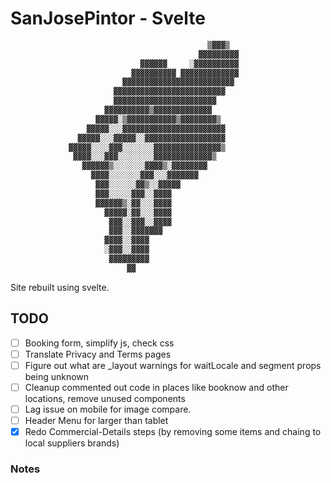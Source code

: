 # SanJosePintor - Svelte

```txt
                                            ▒▓▓▓▒
                                          ▓▓▓▓▓▓▓▓▓
                             ▓▓▓▓▓▓     ░▓▓▓▓▓▓▓▓▓▓
                           ▓▓▓▓▓▓▓▓▓▓ ▓▓▓▓▓▓▓▓▓▓▓▓▓
                         ▓▓▓▓▓▓▓▓▓▓▓▓▓▓▓▓▓▓▓▓▓▓▓▓▓
                       ▓▓▓▓▓▓▓▓▓▓▓▓▓▓▓▓▓▓▓▓▓▓▓▓▓
                       ▓▓▓▓▓▓▓▓▓▓▓▓▓▓▓▓▓▓▓▓▓▓▓
                     ▓▓▓▓▓▓▓▓▓▓▒▓▓▓▓▓▓▓▓▓▓▓▓▓
                   ▓▓▓▓▓░▒▓▓▓▓▓▓▓▓▓▓▓▒▓▓▓▓▓▓▓▓▒
                 ▓▓▓▓▓░░░▓▓▓▓▓▓▓▓▓▓▓▓▓▓▓▓▓▓▓▓▓▓▓
               ▓▓▓▓▓░░░▓▓▓▓▓░░▓▓▓▓▓▓▓▓▓▓▓▓▓▓▓▓▓▓
             ▓▓▓▓▓░░░░▓▓▓░░░░░░░▓▓▓▓▓▓▓▓▓▓▓▓▓▓▓▒
              ▓▓▓▓░░░▓▓▓░░░░░░░░▓▓▓▓▓▓▓▓▓▓▓▓▓▒
                ▓▓▓▓▓▓▒░░░░░░░▓▓▓▓▒░▓▓▓▓▓▓▓▓
                  ▓▓▓▓░░░░░░░▓▓▓░░░▓▓▓▓▓▓▓
                   ▓▓▓░░░░░░▓▓▒░░▓▓▓▓▓
                   ▓▓▓░░░░░▓▓▓░░▓▓▓▓
                   ▓▓▓▓▓▓▒░▓▓░░░▓▓▓▓
                     ▓▓▓▓▓░▓▓░░░▓▓▓▓
                      ▓▓▓░░▓▓▓░░▓▓▓▓
                      ▓▓▓░░▓▓▓▓▓▓▓
                     ▓▓▓▓░░▓▓▓▓
                     ░▓▓▓░░▓▓▓▓
                      ▓▓▓▓▓▓▓▓▓
                          ▓▓
```

Site rebuilt using svelte.

## TODO

- [ ] Booking form, simplify js, check css
- [ ] Translate Privacy and Terms pages
- [ ] Figure out what are _layout warnings for waitLocale and segment props being unknown
- [ ] Cleanup commented out code in places like booknow and other locations, remove unused components
- [ ] Lag issue on mobile for image compare.
- [ ] Header Menu for larger than tablet
- [x] Redo Commercial-Details steps (by removing some items and chaing to local suppliers brands)

### Notes
